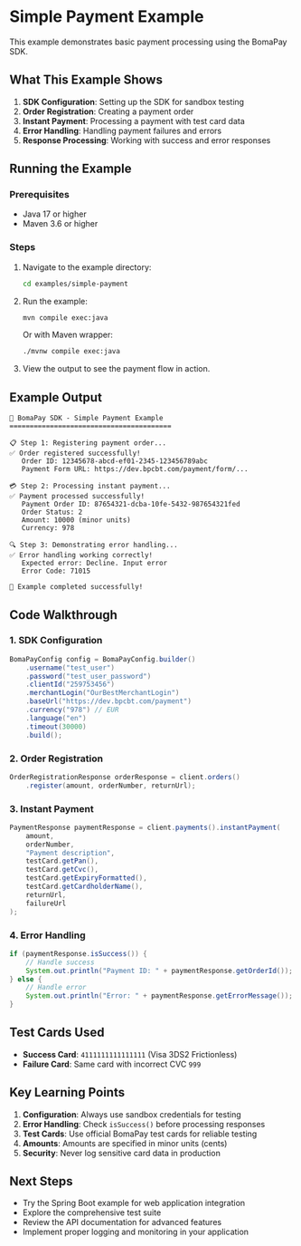 # Simple Payment Example

This example demonstrates basic payment processing using the BomaPay SDK.

## What This Example Shows

1. **SDK Configuration**: Setting up the SDK for sandbox testing
2. **Order Registration**: Creating a payment order
3. **Instant Payment**: Processing a payment with test card data
4. **Error Handling**: Handling payment failures and errors
5. **Response Processing**: Working with success and error responses

## Running the Example

### Prerequisites

- Java 17 or higher
- Maven 3.6 or higher

### Steps

1. Navigate to the example directory:
   ```bash
   cd examples/simple-payment
   ```

2. Run the example:
   ```bash
   mvn compile exec:java
   ```

   Or with Maven wrapper:
   ```bash
   ./mvnw compile exec:java
   ```

3. View the output to see the payment flow in action.

## Example Output

```
🚀 BomaPay SDK - Simple Payment Example
========================================

📋 Step 1: Registering payment order...
✅ Order registered successfully!
   Order ID: 12345678-abcd-ef01-2345-123456789abc
   Payment Form URL: https://dev.bpcbt.com/payment/form/...

💳 Step 2: Processing instant payment...
✅ Payment processed successfully!
   Payment Order ID: 87654321-dcba-10fe-5432-987654321fed
   Order Status: 2
   Amount: 10000 (minor units)
   Currency: 978

🔍 Step 3: Demonstrating error handling...
✅ Error handling working correctly!
   Expected error: Decline. Input error
   Error Code: 71015

🎉 Example completed successfully!
```

## Code Walkthrough

### 1. SDK Configuration

```java
BomaPayConfig config = BomaPayConfig.builder()
    .username("test_user")
    .password("test_user_password")
    .clientId("259753456")
    .merchantLogin("OurBestMerchantLogin")
    .baseUrl("https://dev.bpcbt.com/payment")
    .currency("978") // EUR
    .language("en")
    .timeout(30000)
    .build();
```

### 2. Order Registration

```java
OrderRegistrationResponse orderResponse = client.orders()
    .register(amount, orderNumber, returnUrl);
```

### 3. Instant Payment

```java
PaymentResponse paymentResponse = client.payments().instantPayment(
    amount,
    orderNumber,
    "Payment description",
    testCard.getPan(),
    testCard.getCvc(),
    testCard.getExpiryFormatted(),
    testCard.getCardholderName(),
    returnUrl,
    failureUrl
);
```

### 4. Error Handling

```java
if (paymentResponse.isSuccess()) {
    // Handle success
    System.out.println("Payment ID: " + paymentResponse.getOrderId());
} else {
    // Handle error
    System.out.println("Error: " + paymentResponse.getErrorMessage());
}
```

## Test Cards Used

- **Success Card**: `4111111111111111` (Visa 3DS2 Frictionless)
- **Failure Card**: Same card with incorrect CVC `999`

## Key Learning Points

1. **Configuration**: Always use sandbox credentials for testing
2. **Error Handling**: Check `isSuccess()` before processing responses
3. **Test Cards**: Use official BomaPay test cards for reliable testing
4. **Amounts**: Amounts are specified in minor units (cents)
5. **Security**: Never log sensitive card data in production

## Next Steps

- Try the Spring Boot example for web application integration
- Explore the comprehensive test suite
- Review the API documentation for advanced features
- Implement proper logging and monitoring in your application